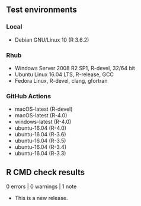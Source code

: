 ## Test environments

### Local

* Debian GNU/Linux 10 (R 3.6.2)

### Rhub

* Windows Server 2008 R2 SP1, R-devel, 32/64 bit
* Ubuntu Linux 16.04 LTS, R-release, GCC
* Fedora Linux, R-devel, clang, gfortran

### GitHub Actions

* macOS-latest (R-devel)
* macOS-latest (R-4.0)
* windows-latest (R-4.0)
* ubuntu-16.04 (R-4.0)
* ubuntu-16.04 (R-3.6)
* ubuntu-16.04 (R-3.5)
* ubuntu-16.04 (R-3.4)
* ubuntu-16.04 (R-3.3)

## R CMD check results

0 errors | 0 warnings | 1 note

* This is a new release.
